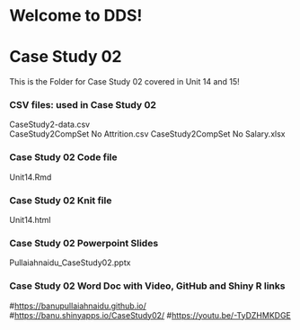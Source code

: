 # Welcome to DDS!
# Case Study 02
This is the Folder for Case Study 02 covered in Unit 14 and 15!

### CSV files: used in Case Study 02
CaseStudy2-data.csv  
CaseStudy2CompSet No Attrition.csv
CaseStudy2CompSet No Salary.xlsx

### Case Study 02 Code file
Unit14.Rmd

### Case Study 02 Knit file
Unit14.html

### Case Study 02 Powerpoint Slides 
Pullaiahnaidu_CaseStudy02.pptx

### Case Study 02 Word Doc with Video, GitHub and Shiny R links

#https://banupullaiahnaidu.github.io/
#https://banu.shinyapps.io/CaseStudy02/
#https://youtu.be/-TyDZHMKDGE
